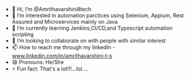 - 👋 Hi, I’m @Amrithavarshini8tech
- 👀 I’m interested in automation parctices using Selenium, Appium, Rest Assured and Microservices mainly on Java
- 🌱 I’m currently learning Jenkins,CI/CD,and Typescript automation scripting
- 💞️ I’m looking to collaborate on with people with similar interest
- 📫 How to reach me through my linkedIn - www.linkedin.com/in/amrithavarshini-t-s
- 😄 Pronouns: He/She
- ⚡ Fun fact: That's a lot!!!...lol....

<!---
Amrithavarshini8tech/Amrithavarshini8tech is a ✨ special ✨ repository because its `README.md` (this file) appears on your GitHub profile.
You can click the Preview link to take a look at your changes.
--->

